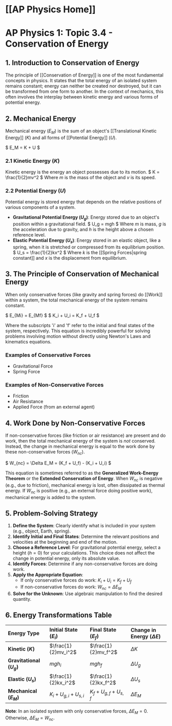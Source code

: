 # [[AP Physics Home]]
# AP Physics 1: Topic 3.4 - Conservation of Energy

## 1. Introduction to Conservation of Energy

The principle of [[Conservation of Energy]] is one of the most fundamental concepts in physics. It states that the total energy of an isolated system remains constant; energy can neither be created nor destroyed, but it can be transformed from one form to another. In the context of mechanics, this often involves the interplay between kinetic energy and various forms of potential energy.

## 2. Mechanical Energy

Mechanical energy ($E_M$) is the sum of an object's [[Translational Kinetic Energy]] ($K$) and all forms of [[Potential Energy]] ($U$).

$ E_M = K + U $

### 2.1 Kinetic Energy ($K$)

Kinetic energy is the energy an object possesses due to its motion.
$ K = \frac{1}{2}mv^2 $
Where $m$ is the mass of the object and $v$ is its speed.

### 2.2 Potential Energy ($U$)

Potential energy is stored energy that depends on the relative positions of various components of a system.
*   **Gravitational Potential Energy ($U_g$)**: Energy stored due to an object's position within a gravitational field.
    $ U_g = mgh $
    Where $m$ is mass, $g$ is the acceleration due to gravity, and $h$ is the height above a chosen reference level.
*   **Elastic Potential Energy ($U_s$)**: Energy stored in an elastic object, like a spring, when it is stretched or compressed from its equilibrium position.
    $ U_s = \frac{1}{2}kx^2 $
    Where $k$ is the [[Spring Forces|spring constant]] and $x$ is the displacement from equilibrium.

## 3. The Principle of Conservation of Mechanical Energy

When only conservative forces (like gravity and spring forces) do [[Work]] within a system, the total mechanical energy of the system remains constant.

$ E_{Mi} = E_{Mf} $
$ K_i + U_i = K_f + U_f $

Where the subscripts 'i' and 'f' refer to the initial and final states of the system, respectively. This equation is incredibly powerful for solving problems involving motion without directly using Newton's Laws and kinematics equations.

### Examples of Conservative Forces
*   Gravitational Force
*   Spring Force

### Examples of Non-Conservative Forces
*   Friction
*   Air Resistance
*   Applied Force (from an external agent)

## 4. Work Done by Non-Conservative Forces

If non-conservative forces (like friction or air resistance) are present and do work, then the total mechanical energy of the system is *not* conserved. Instead, the change in mechanical energy is equal to the work done by these non-conservative forces ($W_{nc}$).

$ W_{nc} = \Delta E_M = (K_f + U_f) - (K_i + U_i) $

This equation is sometimes referred to as the **Generalized Work-Energy Theorem** or the **Extended Conservation of Energy**. When $W_{nc}$ is negative (e.g., due to friction), mechanical energy is lost, often dissipated as thermal energy. If $W_{nc}$ is positive (e.g., an external force doing positive work), mechanical energy is added to the system.

## 5. Problem-Solving Strategy

1.  **Define the System**: Clearly identify what is included in your system (e.g., object, Earth, spring).
2.  **Identify Initial and Final States**: Determine the relevant positions and velocities at the beginning and end of the motion.
3.  **Choose a Reference Level**: For gravitational potential energy, select a height ($h=0$) for your calculations. This choice does not affect the change in potential energy, only its absolute value.
4.  **Identify Forces**: Determine if any non-conservative forces are doing work.
5.  **Apply the Appropriate Equation**:
    *   If only conservative forces do work: $K_i + U_i = K_f + U_f$
    *   If non-conservative forces do work: $W_{nc} = \Delta E_M$
6.  **Solve for the Unknown**: Use algebraic manipulation to find the desired quantity.

## 6. Energy Transformations Table

| Energy Type       | Initial State ($E_i$)              | Final State ($E_f$)                | Change in Energy ($\Delta E$) |
| :---------------- | :--------------------------------- | :--------------------------------- | :---------------------------- |
| **Kinetic ($K$)** | $\frac{1}{2}mv_i^2$                | $\frac{1}{2}mv_f^2$                | $\Delta K$                    |
| **Gravitational ($U_g$)** | $mgh_i$                            | $mgh_f$                            | $\Delta U_g$                  |
| **Elastic ($U_s$)** | $\frac{1}{2}kx_i^2$                | $\frac{1}{2}kx_f^2$                | $\Delta U_s$                  |
| **Mechanical ($E_M$)** | $K_i + U_{g,i} + U_{s,i}$ | $K_f + U_{g,f} + U_{s,f}$ | $\Delta E_M$                  |

**Note**: In an isolated system with only conservative forces, $\Delta E_M = 0$. Otherwise, $\Delta E_M = W_{nc}$.